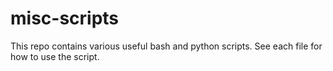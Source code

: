 # misc-scripts
This repo contains various useful bash and python scripts. See each file 
for how to use the script.
